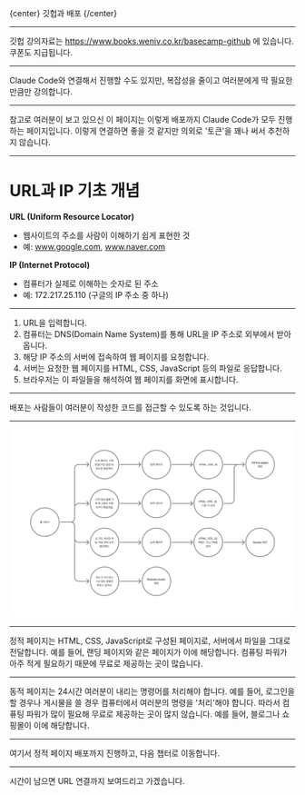 
{center}
깃헙과 배포
{/center}

---

깃헙 강의자료는 https://www.books.weniv.co.kr/basecamp-github 에 있습니다.
쿠폰도 지급됩니다.

---

Claude Code와 연결해서 진행할 수도 있지만,
복잡성을 줄이고 여러분에게 딱 필요한 만큼만 강의합니다.

---

참고로 여러분이 보고 있으신 이 페이지는 이렇게 배포까지 Claude Code가 모두 진행하는 페이지입니다.
이렇게 연결하면 좋을 것 같지만 의외로 '토큰'을 꽤나 써서 추천하지 않습니다.

---

# URL과 IP 기초 개념

**URL (Uniform Resource Locator)**
* 웹사이트의 주소를 사람이 이해하기 쉽게 표현한 것
* 예: www.google.com, www.naver.com

**IP (Internet Protocol)**
* 컴퓨터가 실제로 이해하는 숫자로 된 주소
* 예: 172.217.25.110 (구글의 IP 주소 중 하나)

---

1. URL을 입력합니다.
2. 컴퓨터는 DNS(Domain Name System)를 통해 URL을 IP 주소로 외부에서 받아옵니다.
3. 해당 IP 주소의 서버에 접속하여 웹 페이지를 요청합니다.
4. 서버는 요청한 웹 페이지를 HTML, CSS, JavaScript 등의 파일로 응답합니다.
5. 브라우저는 이 파일들을 해석하여 웹 페이지를 화면에 표시합니다.

---

배포는 사람들이 여러분이 작성한 코드를 접근할 수 있도록 하는 것입니다.

---

![배포](images/배포.png)

---

정적 페이지는 HTML, CSS, JavaScript로 구성된 페이지로, 서버에서 파일을 그대로 전달합니다. 예를 들어, 랜딩 페이지와 같은 페이지가 이에 해당합니다. 컴퓨팅 파워가 아주 적게 필요하기 때문에 무료로 제공하는 곳이 많습니다.

---

동적 페이지는 24시간 여러분이 내리는 명령어를 처리해야 합니다. 예를 들어, 로그인을 할 경우나 게시물을 쓸 경우 컴퓨터에서 여러분의 명령을 '처리'해야 합니다. 따라서 컴퓨팅 파워가 많이 필요해 무료로 제공하는 곳이 많지 않습니다. 예를 들어, 블로그나 쇼핑몰이 이에 해당합니다.

---

여기서 정적 페이지 배포까지 진행하고, 다음 챕터로 이동합니다.

---

시간이 남으면 URL 연결까지 보여드리고 가겠습니다.
